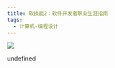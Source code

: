 ```yaml
---
title: 软技能2：软件开发者职业生涯指南
tags:
  - 计算机-编程设计
---
```


![](https://wfqqreader-1252317822.image.myqcloud.com/cover/850/31262850/s_31262850.jpg)

undefined